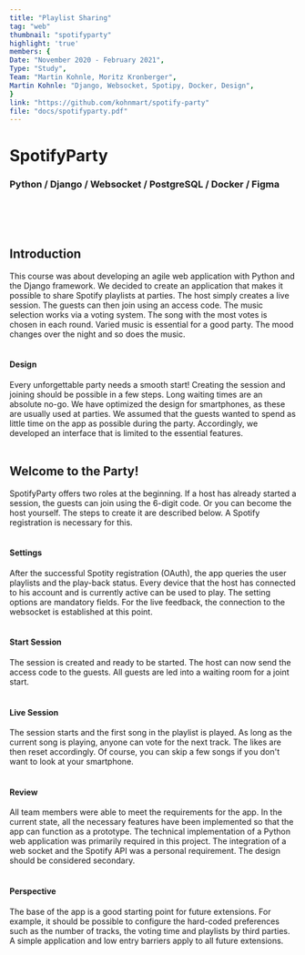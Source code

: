 ```yaml
---
title: "Playlist Sharing"
tag: "web"
thumbnail: "spotifyparty"
highlight: 'true'
members: {
Date: "November 2020 - February 2021",    
Type: "Study",
Team: "Martin Kohnle, Moritz Kronberger",
Martin Kohnle: "Django, Websocket, Spotipy, Docker, Design",
}
link: "https://github.com/kohnmart/spotify-party"
file: "docs/spotifyparty.pdf"
---
```


# SpotifyParty

### Python / Django / Websocket / PostgreSQL / Docker / Figma <br /> <br />

<team :members="members" :link="link" :doc="file"></team>

<br /> <br />

<image-loader height="large_wide" image="dev/spotifyparty/title"></image-loader>

## Introduction

This course was about developing an agile web application with Python and the Django framework. We decided to create an application that makes it possible to share Spotify playlists at parties. The host simply creates a live session. The guests can then join using an access code. The music selection works via a voting system. The song with the most votes is chosen in each round. Varied music is essential for a good party. The mood changes over the night and so does the music. <br /> <br />

#### Design

Every unforgettable party needs a smooth start! Creating the session and joining should be possible in a few steps. Long waiting times are an absolute no-go.
We have optimized the design for smartphones, as these are usually used at parties.
We assumed that the guests wanted to spend as little time on the app as possible during the party. Accordingly, we developed an interface that is limited to the essential features.<br /> <br />

## Welcome to the Party! <br />

SpotifyParty offers two roles at the beginning. If a host has already started a session, the guests can join using the 6-digit code.
Or you can become the host yourself. The steps to create it are described below.
A Spotify registration is necessary for this. <br /> <br />

#### Settings <br />

After the successful Spotity registration (OAuth), the app queries the user playlists and the play-back status.
Every device that the host has connected to his account and
is currently active can be used to play. The setting options are mandatory fields.
For the live feedback, the connection to the websocket is established at this point.
<br /> <br />

<image-loader height="small_portrait" image="dev/spotifyparty/first"></image-loader>

#### Start Session <br />

The session is created and ready to be started. The host can now send the access code to the guests. All guests are led into a waiting room for a joint start.
<br /> <br />

#### Live Session <br />

The session starts and the first song in the playlist is played. As long as the current song is playing,
anyone can vote for the next track. The likes are then reset accordingly.
Of course, you can skip a few songs if you don't want to look at your smartphone.
<br /> <br />

<image-loader height="small_portrait" image="dev/spotifyparty/second"></image-loader>

#### Review <br />

All team members were able to meet the requirements for the app.
In the current state, all the necessary features have been implemented so that the app can function as a prototype.
The technical implementation of a Python web application was primarily required in this project. The integration of a web socket and the Spotify API was a personal requirement. The design should be considered secondary.
<br /> <br />

#### Perspective <br />

The base of the app is a good starting point for future extensions.
For example, it should be possible to configure the hard-coded preferences such as the number of tracks,
the voting time and playlists by third parties. A simple application and low entry barriers apply to all future extensions.
